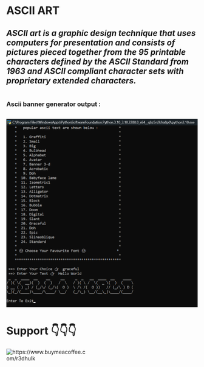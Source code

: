 <h1><b> ASCII ART </b></h1>
<h2><i>ASCII art is a graphic design technique that uses computers for presentation and consists of pictures pieced together from the 95 printable characters defined by the ASCII Standard from 1963 and ASCII compliant character sets with proprietary extended characters.</i></h2>

#
<h3><b>Ascii banner generator output :</h3></b>

##
![Alt text](ascii.png)
#

<h1 align="left"><b>Support 👇👇👇 </b></h1>
<a href="https://www.buymeacoffee.com/r3dhulk"> <img align="left" src="https://cdn.buymeacoffee.com/buttons/v2/default-yellow.png" height="50" width="210" alt="https://www.buymeacoffee.com/r3dhulk" /></a><br><br>